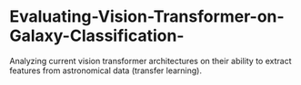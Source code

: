 # Evaluating-Vision-Transformer-on-Galaxy-Classification-
Analyzing current vision transformer architectures on their ability to extract features from astronomical data (transfer learning). 
